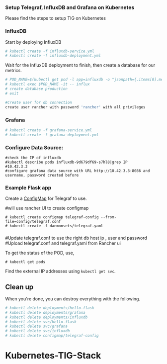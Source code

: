### Setup Telegraf, InfluxDB and Grafana on Kubernetes

Please find the steps to setup TIG on Kubernetes

### InfluxDB

Start by deploying InfluxDB

```bash
# kubectl create -f influxdb-service.yml
# kubectl create -f influxdb-deployment.yml
```

Wait for the InfluxDB deployment to finish, then create a database for our metrics.

```bash
# POD_NAME=$(kubectl get pod -l app=influxdb -o "jsonpath={.items[0].metadata.name}")
# kubectl exec $POD_NAME -it -- influx
# create database production
# exit

#Create user for db connection
create user rancher with password 'rancher' with all privileges
```

### Grafana

```bash
# kubectl create -f grafana-service.yml
# kubectl create -f grafana-deployment.yml
```
### Configure Data Source:
```
#check the IP of influxdb 
#kubectl describe pods influxdb-9d679df69-s7hl8|grep IP
#10.42.3.3
#configure grafana data source with URL http://10.42.3.3:8086 and username, password created before

```


### Example Flask app

Create a [ConfigMap](http://kubernetes.io/docs/user-guide/configmap/) for Telegraf to use.


#will use rancher UI to create configmap
```
# kubectl create configmap telegraf-config --from-file=config/telegraf.conf
# kubectl create -f daemonsets/telegraf.yaml
```
###

#Update telegraf.conf to use the right db host ip , user and password
#Upload telegraf.conf and telegraf.yaml from Rancher ui


To get the status of the POD, use,
```
# kubectl get pods
```

Find the external IP addresses using `kubectl get svc`.

## Clean up

When you're done, you can destroy everything with the following.

```bash
# kubectl delete deployments/hello-flask
# kubectl delete deployments/grafana
# kubectl delete deployments/influxdb
# kubectl delete svc/hello-flask
# kubectl delete svc/grafana
# kubectl delete svc/influxdb
# kubectl delete configmap/telegraf-config
```
# Kubernetes-TIG-Stack
